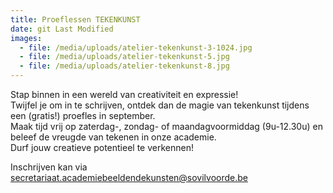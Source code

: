 ```yaml
---
title: Proeflessen TEKENKUNST
date: git Last Modified
images:
  - file: /media/uploads/atelier-tekenkunst-3-1024.jpg
  - file: /media/uploads/atelier-tekenkunst-5.jpg
  - file: /media/uploads/atelier-tekenkunst-8.jpg
---
```

S﻿tap binnen in een wereld van creativiteit en expressie! \
Twijfel je om in te schrijven, ontdek dan de magie van tekenkunst tijdens een (gratis!) proefles in september. \
Maak tijd vrij op zaterdag-, zondag- of maandagvoormiddag (9u-12.30u) en beleef de vreugde van tekenen in onze academie.\
D﻿urf jouw creatieve potentieel te verkennen!

I﻿nschrijven kan via secretariaat.academiebeeldendekunsten@sovilvoorde.be